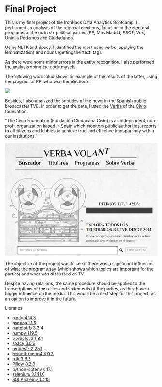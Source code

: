 # Final Project


This is my final project of the IronHack Data Analytics Bootcamp.  I performed an analysis of the regional elections, focusing in the electoral programs of the main six political parties (PP, Más Madrid, PSOE, Vox, Unidas Podemos and Ciudadanos. 

Using NLTK and Spacy, I identified the most used verbs (applying the lemmatization) and nouns (getting the ‘text’ tag). 

As there were some minor errors in the entity recognition, I also performed the analysis doing the code myself. 

The following wordcolud shows an example of the results of the latter, using the program of PP, who won the elections. 

<img width=1000 src="./images/cloud_pp.png">

Besides, I also analyzed the subtitles of the news in the Spanish public broadcaster TVE. In order to get the data, I used the [Verba](https://verba.civio.es/) of the [Civio](https://civio.es/) foundation. 

“The Civio Foundation (Fundación Ciudadana Civio) is an independent, non-profit organization based in Spain which monitors public authorities, reports to all citizens and lobbies to achieve true and effective transparency within our institutions.”

<img width=1000 src="./images/Verba.jpeg">

The objective  of the project was to see if there was a significant influence of what the programs say (which shows which topics are important for the parties) and what was discussed on TV.  

Despite having relations, the same procedure should be applied to the transcriptions of the rallies and statements of the parties, as they have a bigger influence on the media. This would be a next step for this project, as an option to improve it in the future. 

Libraries

- [plotly 4.14.3](https://plotly.com/python-api-reference/plotly.express.html) 
- [pandas 1.1.5](https://pandas.pydata.org/docs/index.html)
- [matplotlib 3.3.4](https://matplotlib.org/)
- [numpy 1.19.5](https://numpy.org/doc/)
- [wordcloud 1.8.1](https://amueller.github.io/word_cloud/)
- [spacy 3.0.6](https://spacy.io/api/doc)
- [requests 2.25.1](https://docs.python-requests.org/en/master/)
- [beautifulsoup4 4.9.3](https://www.crummy.com/software/BeautifulSoup/bs4/doc/)
- [nltk 3.6.2](https://www.nltk.org/)
- [Pillow 8.2.0](https://pillow.readthedocs.io/en/stable/)
- python-dotenv 0.17.1
- [selenium 3.141.0](https://www.selenium.dev/documentation/en/)
- [SQLAlchemy 1.4.15](https://docs.sqlalchemy.org/en/14/)
